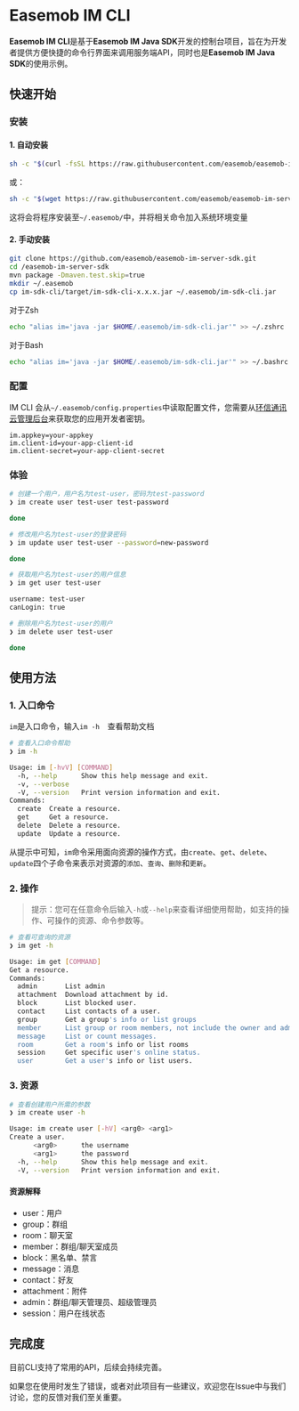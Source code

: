 # Easemob IM CLI

**Easemob IM CLI**是基于**Easemob IM Java SDK**开发的控制台项目，旨在为开发者提供方便快捷的命令行界面来调用服务端API，同时也是**Easemob IM Java SDK**的使用示例。

## 快速开始

### 安装

#### 1. 自动安装

```bash
sh -c "$(curl -fsSL https://raw.githubusercontent.com/easemob/easemob-im-server-sdk/master/im-sdk-cli/install.sh)"
```

或：

```bash
sh -c "$(wget https://raw.githubusercontent.com/easemob/easemob-im-server-sdk/master/im-sdk-cli/install.sh -O -)"
```

这将会将程序安装至`~/.easemob/`中，并将相关命令加入系统环境变量

#### 2. 手动安装

```bash
git clone https://github.com/easemob/easemob-im-server-sdk.git
cd /easemob-im-server-sdk
mvn package -Dmaven.test.skip=true
mkdir ~/.easemob
cp im-sdk-cli/target/im-sdk-cli-x.x.x.jar ~/.easemob/im-sdk-cli.jar
```

对于Zsh

```bash
echo "alias im='java -jar $HOME/.easemob/im-sdk-cli.jar'" >> ~/.zshrc
```

对于Bash

```bash
echo "alias im='java -jar $HOME/.easemob/im-sdk-cli.jar'" >> ~/.bashrc
```

### 配置

IM CLI 会从`~/.easemob/config.properties`中读取配置文件，您需要从[环信通讯云管理后台](https://console.easemob.com/)来获取您的应用开发者密钥。

```properties
im.appkey=your-appkey
im.client-id=your-app-client-id
im.client-secret=your-app-client-secret
```

### 体验

```bash
# 创建一个用户，用户名为test-user，密码为test-password
❯ im create user test-user test-password

done
```

```bash
# 修改用户名为test-user的登录密码
❯ im update user test-user --password=new-password

done
```

```bash
# 获取用户名为test-user的用户信息
❯ im get user test-user                 

username: test-user
canLogin: true
```

```bash
# 删除用户名为test-user的用户
❯ im delete user test-user

done
```

## 使用方法

### 1. 入口命令

`im`是入口命令，输入`im -h	`查看帮助文档

~~~bash
# 查看入口命令帮助
❯ im -h

Usage: im [-hvV] [COMMAND]
  -h, --help      Show this help message and exit.
  -v, --verbose
  -V, --version   Print version information and exit.
Commands:
  create  Create a resource.
  get     Get a resource.
  delete  Delete a resource.
  update  Update a resource.
~~~

从提示中可知，`im`命令采用面向资源的操作方式，由`create`、`get`、`delete`、`update`四个子命令来表示对资源的`添加`、`查询`、`删除`和`更新`。

### 2. 操作

> 提示：您可在任意命令后输入`-h`或`--help`来查看详细使用帮助，如支持的操作、可操作的资源、命令参数等。

```bash
# 查看可查询的资源
❯ im get -h

Usage: im get [COMMAND]
Get a resource.
Commands:
  admin       List admin
  attachment  Download attachment by id.
  block       List blocked user.
  contact     List contacts of a user.
  group       Get a group's info or list groups
  member      List group or room members, not include the owner and admins.
  message     List or count messages.
  room        Get a room's info or list rooms
  session     Get specific user's online status.
  user        Get a user's info or list users.
```

### 3. 资源

```bash
# 查看创建用户所需的参数
❯ im create user -h                              

Usage: im create user [-hV] <arg0> <arg1>
Create a user.
      <arg0>      the username
      <arg1>      the password
  -h, --help      Show this help message and exit.
  -V, --version   Print version information and exit.
```

#### 资源解释

- user：用户
- group：群组
- room：聊天室
- member：群组/聊天室成员
- block：黑名单、禁言
- message：消息
- contact：好友
- attachment：附件
- admin：群组/聊天管理员、超级管理员
- session：用户在线状态

## 完成度

目前CLI支持了常用的API，后续会持续完善。

如果您在使用时发生了错误，或者对此项目有一些建议，欢迎您在Issue中与我们讨论，您的反馈对我们至关重要。
